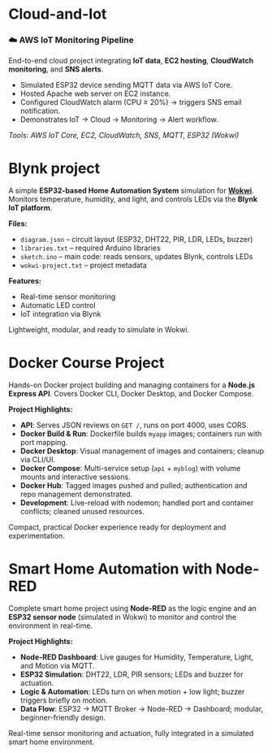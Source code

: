 # Cloud-and-Iot


### ☁️ AWS IoT Monitoring Pipeline
End-to-end cloud project integrating **IoT data**, **EC2 hosting**, **CloudWatch monitoring**, and **SNS alerts**.

- Simulated ESP32 device sending MQTT data via AWS IoT Core.  
- Hosted Apache web server on EC2 instance.  
- Configured CloudWatch alarm (CPU ≥ 20%) → triggers SNS email notification.  
- Demonstrates IoT → Cloud → Monitoring → Alert workflow.

*Tools: AWS IoT Core, EC2, CloudWatch, SNS, MQTT, ESP32 (Wokwi)*

# Blynk project

A simple **ESP32-based Home Automation System** simulation for **[Wokwi](https://wokwi.com/)**. Monitors temperature, humidity, and light, and controls LEDs via the **Blynk IoT platform**.

**Files:**
- `diagram.json` – circuit layout (ESP32, DHT22, PIR, LDR, LEDs, buzzer)
- `libraries.txt` – required Arduino libraries
- `sketch.ino` – main code: reads sensors, updates Blynk, controls LEDs
- `wokwi-project.txt` – project metadata

**Features:**
- Real-time sensor monitoring  
- Automatic LED control  
- IoT integration via Blynk  

Lightweight, modular, and ready to simulate in Wokwi.


# Docker Course Project

Hands-on Docker project building and managing containers for a **Node.js Express API**. Covers Docker CLI, Docker Desktop, and Docker Compose.

**Project Highlights:**
- **API**: Serves JSON reviews on `GET /`, runs on port 4000, uses CORS.  
- **Docker Build & Run**: Dockerfile builds `myapp` images; containers run with port mapping.  
- **Docker Desktop**: Visual management of images and containers; cleanup via CLI/UI.  
- **Docker Compose**: Multi-service setup (`api` + `myblog`) with volume mounts and interactive sessions.  
- **Docker Hub**: Tagged images pushed and pulled; authentication and repo management demonstrated.  
- **Development**: Live-reload with nodemon; handled port and container conflicts; cleaned unused resources.  

Compact, practical Docker experience ready for deployment and experimentation.




# Smart Home Automation with Node-RED

Complete smart home project using **Node-RED** as the logic engine and an **ESP32 sensor node** (simulated in Wokwi) to monitor and control the environment in real-time.

**Project Highlights:**
- **Node-RED Dashboard**: Live gauges for Humidity, Temperature, Light, and Motion via MQTT.  
- **ESP32 Simulation**: DHT22, LDR, PIR sensors; LEDs and buzzer for actuation.  
- **Logic & Automation**: LEDs turn on when motion + low light; buzzer triggers briefly on motion.  
- **Data Flow**: ESP32 → MQTT Broker → Node-RED → Dashboard; modular, beginner-friendly design.

Real-time sensor monitoring and actuation, fully integrated in a simulated smart home environment.





